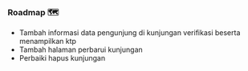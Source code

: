### Roadmap 🗺️
- Tambah informasi data pengunjung di kunjungan verifikasi beserta menampilkan ktp
- Tambah halaman perbarui kunjungan
- Perbaiki hapus kunjungan